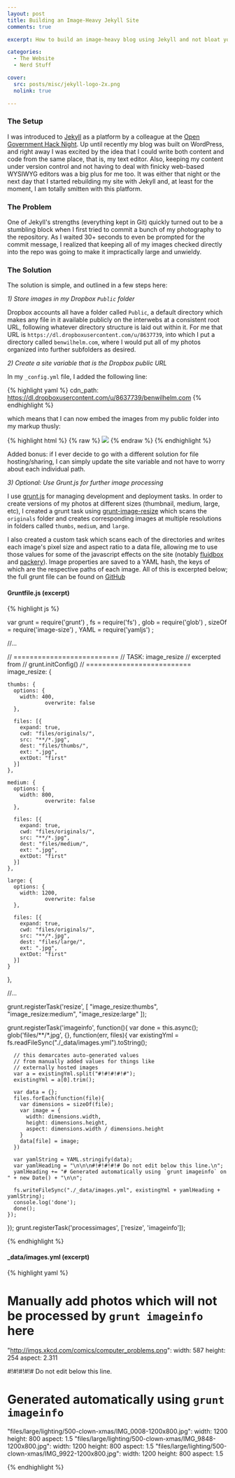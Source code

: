 ```yaml
---
layout: post
title: Building an Image-Heavy Jekyll Site
comments: true

excerpt: How to build an image-heavy blog using Jekyll and not bloat your Git repository with image files.

categories:
  - The Website
  - Nerd Stuff

cover:
  src: posts/misc/jekyll-logo-2x.png
  nolink: true

---
```



### The Setup

I was introduced to [Jekyll][jekyll] as a platform by a colleague at the [Open Government Hack Night][opengov]. Up until recently my blog was built on WordPress, and right away I was excited by the idea that I could write both content and code from the same place, that is, my text editor.  Also, keeping my content under version control and not having to deal with finicky web-based WYSIWYG editors was a big plus for me too. It was either that night or the next day that I started rebuilding my site with Jekyll and, at least for the moment, I am totally smitten with this platform.

### The Problem

One of Jekyll's strengths (everything kept in Git) quickly turned out to be a stumbling block when I first tried to commit a bunch of my photography to the repository. As I waited 30+ seconds to even be prompted for the commit message, I realized that keeping all of my images checked directly into the repo was going to make it impractically large and unwieldy. 


### The Solution

The solution is simple, and outlined in a few steps here:

*1) Store images in my Dropbox `Public` folder*

Dropbox accounts all have a folder called `Public`, a default directory which makes any file in it available publicly on the interwebs at a consistent root URL, following whatever directory structure is laid out within it.  For me that URL is `https://dl.dropboxusercontent.com/u/8637739`, into which I put a directory called `benwilhelm.com`, where I would put all of my photos organized into further subfolders as desired. 

*2) Create a site variable that is the Dropbox public URL*

In my `_config.yml` file, I added the following line:

{% highlight yaml %}
cdn_path: https://dl.dropboxusercontent.com/u/8637739/benwilhelm.com
{% endhighlight %}

which means that I can now embed the images from my public folder into my markup thusly:

{% highlight html %}
{% raw %}
<img src="{{site.cdn_path}}/photos/photo.jpg" />
{% endraw %}
{% endhighlight %}

Added bonus: if I ever decide to go with a different solution for file hosting/sharing, I can simply update the site variable and not have to worry about each individual path.

*3) Optional: Use Grunt.js for further image processing*

I use [grunt.js][grunt] for managing development and deployment tasks. In order to create versions of my photos at different sizes (thumbnail, medium, large, etc), I created a grunt task using [grunt-image-resize][gruntir] which scans the `originals` folder and creates corresponding images at multiple resolutions in folders called `thumbs`, `medium`, and `large`. 

I also created a custom task which scans each of the directories and writes each image's pixel size and aspect ratio to a data file, allowing me to use those values for some of the javascript effects on the site (notably [fluidbox][fluidbox] and [packery][packery]). Image properties are saved to a YAML hash, the keys of which are the respective paths of each image.  All of this is excerpted below; the full grunt file can be found on [GitHub][gruntfile]


#### Gruntfile.js (excerpt)

{% highlight js %}

var grunt = require('grunt')
  , fs = require('fs')
  , glob = require('glob')
  , sizeOf = require('image-size')
  , YAML = require('yamljs')
  ;

  //...

  // ==========================
  // TASK: image_resize
  // excerpted from 
  // grunt.initConfig()
  // ==========================
  image_resize: {

    thumbs: {
      options: {
        width: 400,
                overwrite: false
      },

      files: [{
        expand: true,
        cwd: "files/originals/",
        src: "**/*.jpg",
        dest: "files/thumbs/",
        ext: ".jpg",
        extDot: "first"
      }]
    },

    medium: {
      options: {
        width: 800,
                overwrite: false
      },

      files: [{
        expand: true,
        cwd: "files/originals/",
        src: "**/*.jpg",
        dest: "files/medium/",
        ext: ".jpg",
        extDot: "first"
      }]
    },

    large: {
      options: {
        width: 1200, 
                overwrite: false
      },

      files: [{
        expand: true,
        cwd: "files/originals/",
        src: "**/*.jpg",
        dest: "files/large/",
        ext: ".jpg",
        extDot: "first"
      }]
    }

  },

  //...

  grunt.registerTask('resize', [
    "image_resize:thumbs", 
    "image_resize:medium", 
    "image_resize:large"
  ]);

  grunt.registerTask('imageinfo', function(){
    var done = this.async();
    glob('files/**/*.jpg', {}, function(err, files){
      var existingYml = fs.readFileSync("./_data/images.yml").toString();

      // this demarcates auto-generated values
      // from manually added values for things like
      // externally hosted images
      var a = existingYml.split("#!#!#!#!#");
      existingYml = a[0].trim();

      var data = {};
      files.forEach(function(file){
        var dimensions = sizeOf(file);
        var image = {
          width: dimensions.width,
          height: dimensions.height,
          aspect: dimensions.width / dimensions.height
        }
        data[file] = image;
      })

      var yamlString = YAML.stringify(data);
      var yamlHeading = "\n\n\n#!#!#!#!# Do not edit below this line.\n";
      yamlHeading += "# Generated automatically using `grunt imageinfo` on " + new Date() + "\n\n";
      
      fs.writeFileSync("./_data/images.yml", existingYml + yamlHeading + yamlString);
      console.log('done');
      done();
    });
    
  });
  grunt.registerTask('processimages', ['resize', 'imageinfo']);

{% endhighlight %}


#### _data/images.yml (excerpt)
{% highlight yaml %}

# Manually add photos which will not be processed by `grunt imageinfo` here

"http://imgs.xkcd.com/comics/computer_problems.png":
    width: 587
    height: 254
    aspect: 2.311


#!#!#!#!# Do not edit below this line.
# Generated automatically using `grunt imageinfo`

"files/large/lighting/500-clown-xmas/IMG_0008-1200x800.jpg":
    width: 1200
    height: 800
    aspect: 1.5
"files/large/lighting/500-clown-xmas/IMG_9848-1200x800.jpg":
    width: 1200
    height: 800
    aspect: 1.5
"files/large/lighting/500-clown-xmas/IMG_9922-1200x800.jpg":
    width: 1200
    height: 800
    aspect: 1.5

{% endhighlight %}


[jekyll]:   http://jekyllrb.com "Jekyll | Simple, blog-aware static sites"
[opengov]:  http://opengovhacknight.com "Chicago's weekly event to build, share, and learn about civic tech."
[grunt]:    http://gruntjs.com
[gruntir]:  https://github.com/excellenteasy/grunt-image-resize
[fluidbox]: http://terrymun.github.io/Fluidbox/
[packery]:  http://packery.metafizzy.co/
[gruntfile]: https://github.com/benwilhelm/benwilhelm.github.io/blob/jekyll/Gruntfile.js
